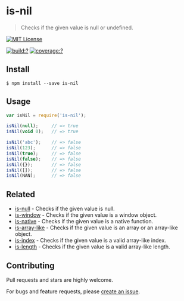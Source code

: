 # is-nil

> Checks if the given value is null or undefined. 

[![MIT License](https://img.shields.io/badge/license-MIT_License-green.svg?style=flat-square)](https://github.com/bubkoo/is-nil/blob/master/LICENSE)

[![build:?](https://img.shields.io/travis/bubkoo/is-nil/master.svg?style=flat-square)](https://travis-ci.org/bubkoo/is-nil)
[![coverage:?](https://img.shields.io/coveralls/bubkoo/is-nil/master.svg?style=flat-square)](https://coveralls.io/github/bubkoo/is-nil)


## Install

```
$ npm install --save is-nil 
```


## Usage

```js
var isNil = require('is-nil');

isNil(null);     // => true
isNil(void 0);   // => true

isNil('abc');    // => false
isNil(123);      // => false
isNil(true);     // => false
isNil(false);    // => false
isNil({});       // => false
isNil([]);       // => false
isNil(NAN);      // => false
```

## Related

- [is-null](https://github.com/bubkoo/is-null) - Checks if the given value is null.
- [is-window](https://github.com/bubkoo/is-window) - Checks if the given value is a window object.
- [is-native](https://github.com/bubkoo/is-native) - Checks if the given value is a native function.
- [is-array-like](https://github.com/bubkoo/is-array-like) - Checks if the given value is an array or an array-like object.
- [is-index](https://github.com/bubkoo/is-index) - Checks if the given value is a valid array-like index.
- [is-length](https://github.com/bubkoo/is-length) - Checks if the given value is a valid array-like length.


## Contributing

Pull requests and stars are highly welcome.

For bugs and feature requests, please [create an issue](https://github.com/bubkoo/is-nil/issues/new).
